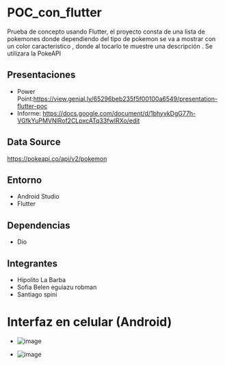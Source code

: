 # POC_con_flutter
Prueba de concepto usando Flutter, el proyecto consta de una lista de pokemones donde dependiendo del tipo de pokemon se va a mostrar con un color caracteristico , donde al tocarlo te muestre una descripción . Se utilizara la PokeAPI

## Presentaciones
 - Power Point:https://view.genial.ly/65296beb235f5f00100a6549/presentation-flutter-poc
 - Informe: https://docs.google.com/document/d/1bhyvkDgG77h-VGfkYuPMVNlRof2CLpxcATq33fwIRXo/edit

## Data Source 
https://pokeapi.co/api/v2/pokemon

## Entorno
- Android Studio
- Flutter
  

## Dependencias
- Dio

## Integrantes
- Hipolito La Barba
- Sofia Belen eguiazu robman
- Santiago spini

# Interfaz en celular (Android)


- ![image](https://github.com/hipolito12/POC_con_flutter/assets/84524423/5360c260-5c36-4101-b81e-13c350057075)

- ![image](https://github.com/hipolito12/POC_con_flutter/assets/84524423/593ed0ff-365c-4372-a225-b5a3503a9db6)

